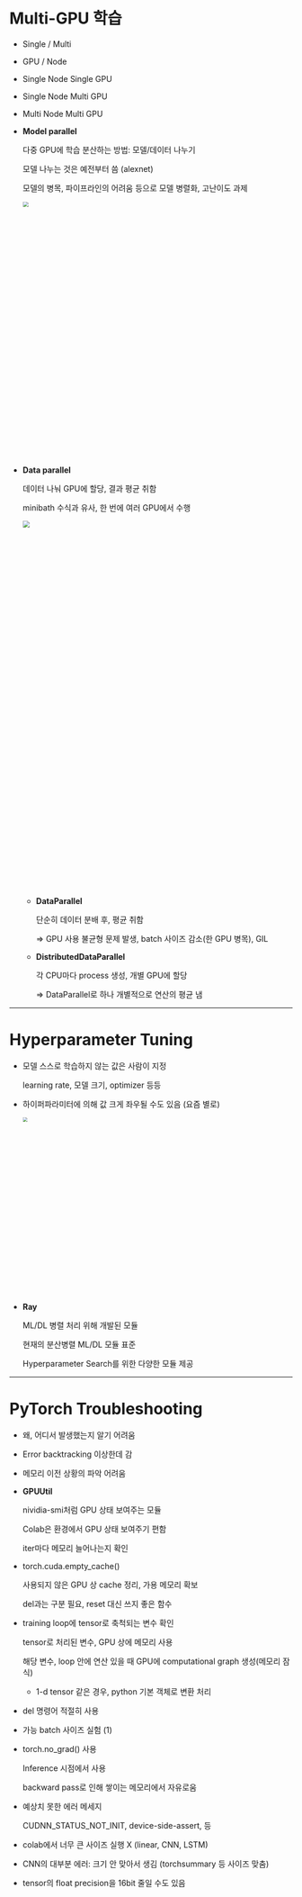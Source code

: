 # Multi-GPU 학습

- Single / Multi

- GPU / Node

- Single Node Single GPU

- Single Node Multi GPU

- Multi Node Multi GPU

- **Model parallel**

  다중 GPU에 학습 분산하는 방법: 모델/데이터 나누기

  모델 나누는 것은 예전부터 씀 (alexnet)

  모델의 병목, 파이프라인의 어려움 등으로 모델 병렬화, 고난이도 과제

  <img width="758" src="https://user-images.githubusercontent.com/60209937/130179063-3a6cbf74-9a1e-4bee-bc46-d119174831d9.png" style="zoom:60%;" >

- **Data parallel**

  데이터 나눠 GPU에 할당, 결과 평균 취함

  minibath 수식과 유사, 한 번에 여러 GPU에서 수행

  <img width="933" src="https://user-images.githubusercontent.com/60209937/130181834-0c3d6432-6046-408f-8b93-38cf529dc57f.png" style="zoom:70%;" >

  - **DataParallel**

    단순히 데이터 분배 후, 평균 취함

    => GPU 사용 불균형 문제 발생, batch 사이즈 감소(한 GPU 병목), GIL

  - **DistributedDataParallel**

    각 CPU마다 process 생성, 개별 GPU에 할당

    => DataParallel로 하나 개별적으로 연산의 평균 냄

---

# Hyperparameter Tuning

- 모델 스스로 학습하지 않는 값은 사람이 지정

  learning rate, 모델 크기, optimizer 등등

- 하이퍼파라미터에 의해 값 크게 좌우될 수도 있음 (요즘 별로)

  <img width="629" src="https://user-images.githubusercontent.com/60209937/130183008-8008308c-01d7-445a-99e6-8cbb9f25f93f.png" style="zoom:50%;" >

- **Ray**

  ML/DL 병렬 처리 위해 개발된 모듈

  현재의 분산병렬 ML/DL 모듈 표준

  Hyperparameter Search를 위한 다양한 모듈 제공

---

# PyTorch Troubleshooting

- 왜, 어디서 발생했는지 알기 어려움

- Error backtracking 이상한데 감

- 메모리 이전 상황의 파악 어려움

- **GPUUtil**

  nividia-smi처럼 GPU 상태 보여주는 모듈

  Colab은 환경에서 GPU 상태 보여주기 편함

  iter마다 메모리 늘어나는지 확인

- torch.cuda.empty_cache()

  사용되지 않은 GPU 상 cache 정리, 가용 메모리 확보

  del과는 구분 필요, reset 대신 쓰지 좋은 함수

- training loop에 tensor로 축척되는 변수 확인

  tensor로 처리된 변수, GPU 상에 메모리 사용

  해당 변수, loop 안에 연산 있을 때 GPU에 computational graph 생성(메모리 잠식)

  - 1-d tensor 같은 경우, python 기본 객체로 변환 처리

- del 명령어 적절히 사용

- 가능 batch 사이즈 실험 (1)

- torch.no_grad() 사용

  Inference 시점에서 사용

  backward pass로 인해 쌓이는 메모리에서 자유로움

- 예상치 못한 에러 메세지

  CUDNN_STATUS_NOT_INIT, device-side-assert, 등

- colab에서 너무 큰 사이즈 실행 X (linear, CNN, LSTM)

- CNN의 대부분 에러: 크기 안 맞아서 생김 (torchsummary 등 사이즈 맞춤)

- tensor의 float precision을 16bit 줄일 수도 있음 

